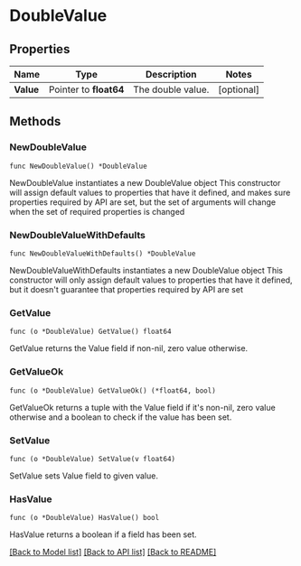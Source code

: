 # DoubleValue

## Properties

Name | Type | Description | Notes
------------ | ------------- | ------------- | -------------
**Value** | Pointer to **float64** | The double value. | [optional] 

## Methods

### NewDoubleValue

`func NewDoubleValue() *DoubleValue`

NewDoubleValue instantiates a new DoubleValue object
This constructor will assign default values to properties that have it defined,
and makes sure properties required by API are set, but the set of arguments
will change when the set of required properties is changed

### NewDoubleValueWithDefaults

`func NewDoubleValueWithDefaults() *DoubleValue`

NewDoubleValueWithDefaults instantiates a new DoubleValue object
This constructor will only assign default values to properties that have it defined,
but it doesn't guarantee that properties required by API are set

### GetValue

`func (o *DoubleValue) GetValue() float64`

GetValue returns the Value field if non-nil, zero value otherwise.

### GetValueOk

`func (o *DoubleValue) GetValueOk() (*float64, bool)`

GetValueOk returns a tuple with the Value field if it's non-nil, zero value otherwise
and a boolean to check if the value has been set.

### SetValue

`func (o *DoubleValue) SetValue(v float64)`

SetValue sets Value field to given value.

### HasValue

`func (o *DoubleValue) HasValue() bool`

HasValue returns a boolean if a field has been set.


[[Back to Model list]](../README.md#documentation-for-models) [[Back to API list]](../README.md#documentation-for-api-endpoints) [[Back to README]](../README.md)


